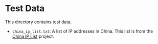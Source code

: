 # Test Data

This directory contains test data.

- `china_ip_list.txt`:  A list of IP addresses in China. This list is
  from the [China IP List](https://github.com/17mon/china_ip_list) project.

